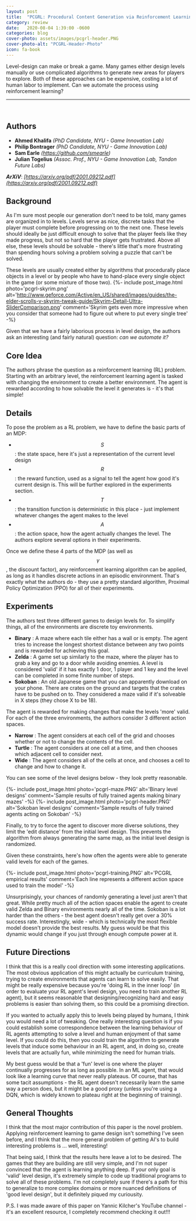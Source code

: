 ```yaml
---
layout: post
title:  "PCGRL: Procedural Content Generation via Reinforcement Learning"
category: review
date:   2020-08-04 1:39:00 -0600
categories: blog
cover-photo: assets/images/pcgrl-header.PNG
cover-photo-alt: "PCGRL-Header-Photo"
icon: fa-book
---
```


Level-design can make or break a game.
Many games either design levels manually or use complicated algorithms to generate new areas for players to explore.
Both of these approaches can be expensive, costing a lot of human labor to implement.
Can we automate the process using reinforcement learning?

----------------------------
<br/>

## Authors
 - **Ahmed Khalifa** *(PhD Candidate, NYU - Game Innovation Lab)*
 - **Philip Bontrager** *(PhD Candidate, NYU - Game Innovation Lab)*  
 - **Sam Earle** *(https://github.com/smearle)*
 - **Julian Togelius** *(Assoc. Prof., NYU - Game Innovation Lab, Tandon Future Labs)*
 
***ArXiV***: *[https://arxiv.org/pdf/2001.09212.pdf](https://arxiv.org/pdf/2001.09212.pdf)*
 
## Background

As I'm sure most people our generation don't need to be told, many games are organized in to levels.
Levels serve as nice, discrete tasks that the player must complete before progressing on to the next one.
These levels should ideally be just difficult enough to solve that the player feels like they made progress, but not so hard that the player gets frustrated.
Above all else, these levels should be solvable - there's little that's more frustrating than spending hours solving a problem solving a puzzle that can't be solved.

These levels are usually created either by algorithms that procedurally place objects in a level or by people who have to hand-place every single object in the game (or some mixture of those two).
{%- include post_image.html photo='pcgrl-skyrim.png' alt='http://www.geforce.com/Active/en_US/shared/images/guides/the-elder-scrolls-v-skyrim-tweak-guide/Skyrim-Detail-Ultra-SliderComparison.png' comment='Skyrim gets even more impressive when you consider that someone had to figure out where to put every single tree' -%}

Given that we have a fairly laborious process in level design, the authors ask an interesting (and fairly natural) question: *can we automate it?*
## Core Idea

The authors phrase the question as a reinforcement learning (RL) problem.
Starting with an arbitrary level, the reinforcement learning agent is tasked with changing the environment to create a better environment.
The agent is rewarded according to how solvable the level it generates is - it's that simple!

## Details

To pose the problem as a RL problem, we have to define the basic parts of an MDP:  
 - $$S$$ : the state space, here it's just a representation of the current level design
 - $$R$$ : the reward function, used as a signal to tell the agent how good it's current design is.
 This will be further explored in the experiments section.
 - $$T$$ : the transition function is deterministic in this place - just implement whatever changes the agent makes to the level
 - $$A$$ : the action space, how the agent actually changes the level. The authors explore several options in their experiments.
 
 Once we define these 4 parts of the MDP (as well as $$\gamma$$, the discount factor), any reinforcement learning algorithm can be applied, as long as it handles discrete actions in an episodic environment.
 That's exactly what the authors do - they use a pretty standard algorithm, Proximal Policy Optimization (PPO) for all of their experiments.
 
## Experiments
The authors test three different games to design levels for.
To simplify things, all of the environments are discrete toy environments. 

 - **Binary** : A maze where each tile either has a wall or is empty. The agent tries to increase the longest shortest distance between any two points and is rewarded for achieving this goal.
 - **Zelda** : A game set up similarly to the maze, where the player has to grab a key and go to a door while avoiding enemies. A level is considered 'valid' if it has exactly 1 door, 1 player and 1 key and the level can be completed in some finite number of steps.
 - **Sokoban** : An old Japanese game that you can apparently download on your phone. There are crates on the ground and targets that the crates have to be pushed on to. They considered a maze valid if it's solveable in X steps (they chose X to be 18).
 
The agent is rewarded for making changes that make the levels 'more' valid. For each of the three environments, the authors consider 3 different action spaces.
 - **Narrow** : The agent considers at each cell of the grid and chooses whether or not to change the contents of the cell.
 - **Turtle** : The agent considers at one cell at a time, and then chooses which adjacent cell to consider next.
 - **Wide** : The agent considers all of the cells at once, and chooses a cell to change and how to change it.
 
You can see some of the level designs below - they look pretty reasonable.

{%- include post_image.html photo='pcgrl-maze.PNG' alt='Binary level designs' comment='Sample results of fully trained agents making binary mazes' -%}
{%- include post_image.html photo='pcgrl-header.PNG' alt='Sokoban level designs' comment='Sample results of fully trained agents acting on Sokoban' -%}
 
 Finally, to try to force the agent to discover more diverse solutions, they limit the 'edit distance' from the initial level design.
 This prevents the algorithm from always generating the same map, as the initial level design is randomized.
 
 Given these constraints, here's how often the agents were able to generate valid levels for each of the games.
 
{%- include post_image.html photo='pcgrl-training.PNG' alt='PCGRL empirical results' comment='Each line represents a different action space used to train the model' -%}

Unsurprisingly, your chances of randomly generating a level just aren't that great. 
While pretty much all of the action spaces enable the agent to create valid Zelda and Binary environments nearly all of the time.
Sokoban is a lot harder than the others - the best agent doesn't really get over a 30% success rate.
Interestingly, wide - which is technically the most flexible model doesn't provide the best results. 
My guess would be that this dynamic would change if you just through enough compute power at it.

## Future Directions

I think that this is a really cool direction with some interesting applications. 
The most obvious application of this might actually be curriculum training, trying to create environments that agents can learn to solve easily.
That might be really expensive because you're 'doing RL in the inner loop' (in order to evaluate your RL agent's level design, you need to train another RL agent),  but it seems reasonable that designing/recognizing hard and easy problems is easier than solving them, so this could be a promising direction.

If you wanted to actually apply this to levels being played by humans, I think you would need a lot of tweaking. 
One really interesting question is if you could establish some correspondence between the learning behaviour of RL agents attempting to solve a level and human enjoyment of that same level.
If you could do this, then you could train the algorithm to generate levels that induce some behaviour in an RL agent, and, in doing so, create levels that are actually fun, while minimizing the need for human trials.  

My best guess would be that a 'fun' level is one where the player continually progresses for as long as possible.
In an ML agent, that would look like a learning curve that never really plateaus.
Of course, that has some tacit assumptions - the RL agent doesn't necessarily learn the same way a person does, but it might be a good proxy (unless you're using a DQN, which is widely known to plateau right at the beginning of training).
 
## General Thoughts

I think that the most major contribution of this paper is the novel problem.
Applying reinforcement learning to game design isn't something I've seen before, and I think that the more general problem of getting AI's to build interesting problems is ... well, interesting!

That being said, I think that the results here leave a lot to be desired. 
The games that they are building are still very simple, and I'm not super convinced that the agent is learning anything deep. 
If your only goal is 'valid' level design, it's extremely simple to code up traditional programs to solve all of these problems.
I'm not completely sure if there's a path for this to generalize to more complex domains or more nuanced definitions of 'good level design', but it definitely piqued my curiousity.  

P.S. I was made aware of this paper on Yannic Kilcher's YouTube channel - it's an excellent resource, I completely recommend checking it out!!!

